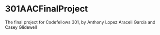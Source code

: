 # 301AACFinalProject

The final project for Codefellows 301, by  Anthony Lopez  Araceli García and Casey Glidewell
